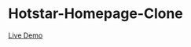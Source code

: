 # Hotstar-Homepage-Clone

<a href="https://betabot2002.github.io/Hotstar-Homepage-Clone/" target="_blank">Live Demo</a>
